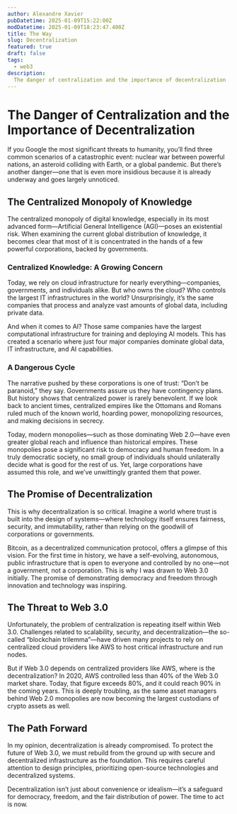 ```yaml
---
author: Alexandre Xavier
pubDatetime: 2025-01-09T15:22:00Z
modDatetime: 2025-01-09T18:23:47.400Z
title: The Way
slug: Decentralization
featured: true
draft: false
tags:
  - web3
description:
  The danger of centralization and the importance of decentralization
---
```


# The Danger of Centralization and the Importance of Decentralization  

If you Google the most significant threats to humanity, you’ll find three common scenarios of a catastrophic event: nuclear war between powerful nations, an asteroid colliding with Earth, or a global pandemic. But there’s another danger—one that is even more insidious because it is already underway and goes largely unnoticed.  

## The Centralized Monopoly of Knowledge  

The centralized monopoly of digital knowledge, especially in its most advanced form—Artificial General Intelligence (AGI)—poses an existential risk. When examining the current global distribution of knowledge, it becomes clear that most of it is concentrated in the hands of a few powerful corporations, backed by governments.  

### Centralized Knowledge: A Growing Concern  

Today, we rely on cloud infrastructure for nearly everything—companies, governments, and individuals alike. But who owns the cloud? Who controls the largest IT infrastructures in the world? Unsurprisingly, it’s the same companies that process and analyze vast amounts of global data, including private data.  

And when it comes to AI? Those same companies have the largest computational infrastructure for training and deploying AI models. This has created a scenario where just four major companies dominate global data, IT infrastructure, and AI capabilities.  

### A Dangerous Cycle  

The narrative pushed by these corporations is one of trust: “Don’t be paranoid,” they say. Governments assure us they have contingency plans. But history shows that centralized power is rarely benevolent. If we look back to ancient times, centralized empires like the Ottomans and Romans ruled much of the known world, hoarding power, monopolizing resources, and making decisions in secrecy.  

Today, modern monopolies—such as those dominating Web 2.0—have even greater global reach and influence than historical empires. These monopolies pose a significant risk to democracy and human freedom. In a truly democratic society, no small group of individuals should unilaterally decide what is good for the rest of us. Yet, large corporations have assumed this role, and we’ve unwittingly granted them that power.  

## The Promise of Decentralization  

This is why decentralization is so critical. Imagine a world where trust is built into the design of systems—where technology itself ensures fairness, security, and immutability, rather than relying on the goodwill of corporations or governments.  

Bitcoin, as a decentralized communication protocol, offers a glimpse of this vision. For the first time in history, we have a self-evolving, autonomous, public infrastructure that is open to everyone and controlled by no one—not a government, not a corporation. This is why I was drawn to Web 3.0 initially. The promise of demonstrating democracy and freedom through innovation and technology was inspiring.  

## The Threat to Web 3.0  

Unfortunately, the problem of centralization is repeating itself within Web 3.0. Challenges related to scalability, security, and decentralization—the so-called “blockchain trilemma”—have driven many projects to rely on centralized cloud providers like AWS to host critical infrastructure and run nodes.  

But if Web 3.0 depends on centralized providers like AWS, where is the decentralization? In 2020, AWS controlled less than 40% of the Web 3.0 market share. Today, that figure exceeds 80%, and it could reach 90% in the coming years. This is deeply troubling, as the same asset managers behind Web 2.0 monopolies are now becoming the largest custodians of crypto assets as well.  

## The Path Forward  

In my opinion, decentralization is already compromised. To protect the future of Web 3.0, we must rebuild from the ground up with secure and decentralized infrastructure as the foundation. This requires careful attention to design principles, prioritizing open-source technologies and decentralized systems.  

Decentralization isn’t just about convenience or idealism—it’s a safeguard for democracy, freedom, and the fair distribution of power. The time to act is now.



